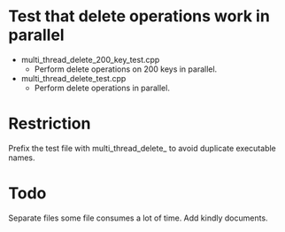 # Test that delete operations work in parallel

* multi_thread_delete_200_key_test.cpp
    - Perform delete operations on 200 keys in parallel.
* multi_thread_delete_test.cpp
    - Perform delete operations in parallel.

# Restriction

Prefix the test file with multi_thread_delete_ to avoid duplicate executable names.

# Todo

Separate files some file consumes a lot of time. Add kindly documents.

